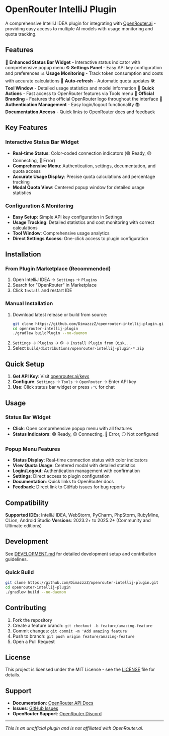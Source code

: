 # OpenRouter IntelliJ Plugin

A comprehensive IntelliJ IDEA plugin for integrating with [OpenRouter.ai](https://openrouter.ai) - providing easy access to multiple AI models with usage monitoring and quota tracking.

## Features

🚀 **Enhanced Status Bar Widget** - Interactive status indicator with comprehensive popup menu
⚙️ **Settings Panel** - Easy API key configuration and preferences
📊 **Usage Monitoring** - Track token consumption and costs with accurate calculations
🔄 **Auto-refresh** - Automatic quota updates
🛠️ **Tool Window** - Detailed usage statistics and model information
🎯 **Quick Actions** - Fast access to OpenRouter features via Tools menu
🎨 **Official Branding** - Features the official OpenRouter logo throughout the interface
🔐 **Authentication Management** - Easy login/logout functionality
📚 **Documentation Access** - Quick links to OpenRouter docs and feedback

## Key Features

### Interactive Status Bar Widget
- **Real-time Status**: Color-coded connection indicators (🟢 Ready, 🟡 Connecting, 🔴 Error)
- **Comprehensive Menu**: Authentication, settings, documentation, and quota access
- **Accurate Usage Display**: Precise quota calculations and percentage tracking
- **Modal Quota View**: Centered popup window for detailed usage statistics

### Configuration & Monitoring
- **Easy Setup**: Simple API key configuration in Settings
- **Usage Tracking**: Detailed statistics and cost monitoring with correct calculations
- **Tool Window**: Comprehensive usage analytics
- **Direct Settings Access**: One-click access to plugin configuration

## Installation

### From Plugin Marketplace (Recommended)
1. Open IntelliJ IDEA → `Settings` → `Plugins`
2. Search for "OpenRouter" in Marketplace
3. Click `Install` and restart IDE

### Manual Installation
1. Download latest release or build from source:
   ```bash
   git clone https://github.com/DimazzzZ/openrouter-intellij-plugin.git
   cd openrouter-intellij-plugin
   ./gradlew buildPlugin --no-daemon
   ```
2. `Settings` → `Plugins` → ⚙️ → `Install Plugin from Disk...`
3. Select `build/distributions/openrouter-intellij-plugin-*.zip`

## Quick Setup

1. **Get API Key**: Visit [openrouter.ai/keys](https://openrouter.ai/keys)
2. **Configure**: `Settings` → `Tools` → `OpenRouter` → Enter API key
3. **Use**: Click status bar widget or press `⇧⌃C` for chat

## Usage

### Status Bar Widget
- **Click**: Open comprehensive popup menu with all features
- **Status Indicators**: 🟢 Ready, 🟡 Connecting, 🔴 Error, ⚪ Not configured
### Popup Menu Features
- **Status Display**: Real-time connection status with color indicators
- **View Quota Usage**: Centered modal with detailed statistics
- **Login/Logout**: Authentication management with confirmation
- **Settings**: Direct access to plugin configuration
- **Documentation**: Quick links to OpenRouter docs
- **Feedback**: Direct link to GitHub issues for bug reports

## Compatibility

**Supported IDEs**: IntelliJ IDEA, WebStorm, PyCharm, PhpStorm, RubyMine, CLion, Android Studio
**Versions**: 2023.2+ to 2025.2+ (Community and Ultimate editions)

## Development

See [DEVELOPMENT.md](DEVELOPMENT.md) for detailed development setup and contribution guidelines.

### Quick Build
```bash
git clone https://github.com/DimazzzZ/openrouter-intellij-plugin.git
cd openrouter-intellij-plugin
./gradlew build --no-daemon

```

## Contributing

1. Fork the repository
2. Create a feature branch: `git checkout -b feature/amazing-feature`
3. Commit changes: `git commit -m 'Add amazing feature'`
4. Push to branch: `git push origin feature/amazing-feature`
5. Open a Pull Request

## License

This project is licensed under the MIT License - see the [LICENSE](LICENSE) file for details.

## Support

- **Documentation**: [OpenRouter API Docs](https://openrouter.ai/docs)
- **Issues**: [GitHub Issues](https://github.com/DimazzzZ/openrouter-intellij-plugin/issues)
- **OpenRouter Support**: [OpenRouter Discord](https://discord.gg/openrouter)

---

*This is an unofficial plugin and is not affiliated with OpenRouter.ai.*
